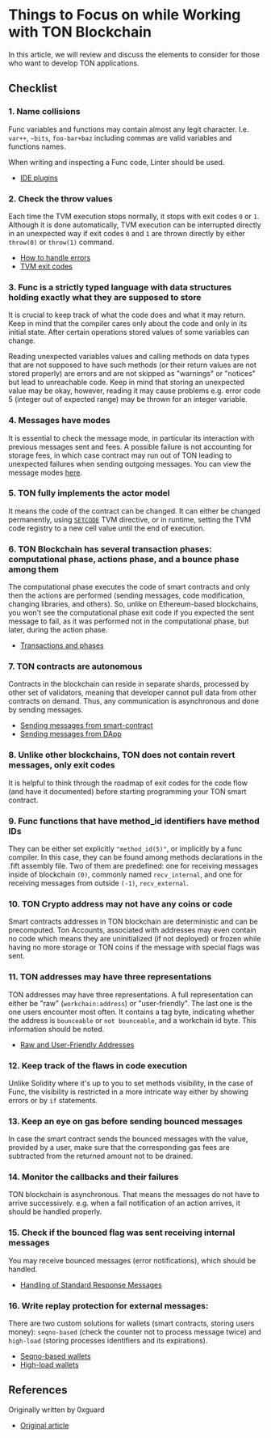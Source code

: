 # Things to Focus on while Working with TON Blockchain

In this article, we will review and discuss the elements to consider for those who want to develop TON applications.

## Checklist

### 1. Name collisions

Func variables and functions may contain almost any legit character. I.e. `var++`, `~bits`, `foo-bar+baz` including commas are valid variables and functions names.

When writing and inspecting a Func code, Linter should be used.

- [IDE plugins](/develop/smart-contracts/environment/ide-plugins/)

### 2. Check the throw values

Each time the TVM execution stops normally, it stops with exit codes `0` or `1`. Although it is done automatically, TVM execution can be interrupted directly in an unexpected way if exit codes `0` and `1` are thrown directly by either `throw(0)` or `throw(1)` command.

- [How to handle errors](/develop/func/builtins#throwing-exceptions)
- [TVM exit codes](/learn/tvm-instructions/tvm-exit-codes)

### 3. Func is a strictly typed language with data structures holding exactly what they are supposed to store

It is crucial to keep track of what the code does and what it may return. Keep in mind that the compiler cares only about the code and only in its initial state. After certain operations stored values of some variables can change.

Reading unexpected variables values and calling methods on data types that are not supposed to have such methods (or their return values are not stored properly) are errors and are not skipped as "warnings" or "notices" but lead to unreachable code. Keep in mind that storing an unexpected value may be okay, however, reading it may cause problems e.g. error code 5 (integer out of expected range) may be thrown for an integer variable.

### 4. Messages have modes

It is essential to check the message mode, in particular its interaction with previous messages sent and fees. A possible failure is not accounting for storage fees, in which case contract may run out of TON leading to unexpected failures when sending outgoing messages. You can view the message modes [here](/develop/smart-contracts/messages#message-modes).

### 5. TON fully implements the actor model

It means the code of the contract can be changed. It can either be changed permanently, using [`SETCODE`](/develop/func/stdlib#set_code) TVM directive, or in runtime, setting the TVM code registry to a new cell value until the end of execution.

### 6. TON Blockchain has several transaction phases: computational phase, actions phase, and a bounce phase among them

The computational phase executes the code of smart contracts and only then the actions are performed (sending messages, code modification, changing libraries, and others). So, unlike on Ethereum-based blockchains, you won't see the computational phase exit code if you expected the sent message to fail, as it was performed not in the computational phase, but later, during the action phase.

- [Transactions and phases](/learn/tvm-instructions/tvm-overview#transactions-and-phases)

### 7. TON contracts are autonomous

Contracts in the blockchain can reside in separate shards, processed by other set of validators, meaning that developer cannot pull data from other contracts on demand. Thus, any communication is asynchronous and done by sending messages.

- [Sending messages from smart-contract](/develop/smart-contracts/messages)
- [Sending messages from DApp](/v3/guidelines/ton-connect/guidelines/sending-messages)

### 8. Unlike other blockchains, TON does not contain revert messages, only exit codes

It is helpful to think through the roadmap of exit codes for the code flow (and have it documented) before starting programming your TON smart contract.

### 9. Func functions that have method_id identifiers have method IDs

They can be either set explicitly `"method_id(5)"`, or implicitly by a func compiler. In this case, they can be found among methods declarations in the .fift assembly file. Two of them are predefined: one for receiving messages inside of blockchain `(0)`, commonly named `recv_internal`, and one for receiving messages from outside `(-1)`, `recv_external`.

### 10. TON Crypto address may not have any coins or code

Smart contracts addresses in TON blockchain are deterministic and can be precomputed. Ton Accounts, associated with addresses may even contain no code which means they are uninitialized (if not deployed) or frozen while having no more storage or TON coins if the message with special flags was sent.

### 11. TON addresses may have three representations

TON addresses may have three representations.
A full representation can either be "raw" (`workchain:address`) or "user-friendly". The last one is the one users encounter most often. It contains a tag byte, indicating whether the address is `bounceable` or `not bounceable`, and a workchain id byte. This information should be noted.

- [Raw and User-Friendly Addresses](https://docs.ton.org/learn/overviews/addresses#raw-and-user-friendly-addresses)

### 12. Keep track of the flaws in code execution

Unlike Solidity where it's up to you to set methods visibility, in the case of Func, the visibility is restricted in a more intricate way either by showing errors or by `if` statements.

### 13. Keep an eye on gas before sending bounced messages

In case the smart contract sends the bounced messages with the value, provided by a user, make sure that the corresponding gas fees are subtracted from the returned amount not to be drained.

### 14. Monitor the callbacks and their failures

TON blockchain is asynchronous. That means the messages do not have to arrive successively. e.g. when a fail notification of an action arrives, it should be handled properly.

### 15. Check if the bounced flag was sent receiving internal messages

You may receive bounced messages (error notifications), which should be handled.

- [Handling of Standard Response Messages](/develop/smart-contracts/guidelines/internal-messages#handling-of-standard-response-messages)

### 16. Write replay protection for external messages:

There are two custom solutions for wallets (smart contracts, storing users money): `seqno-based` (check the counter not to process message twice) and `high-load` (storing processes identifiers and its expirations).

- [Seqno-based wallets](/develop/dapps/asset-processing/#seqno-based-wallets)
- [High-load wallets](/develop/dapps/asset-processing/#high-load-wallets)

## References

Originally written by 0xguard

- [Original article](https://0xguard.com/things_to_focus_on_while_working_with_ton_blockchain)
